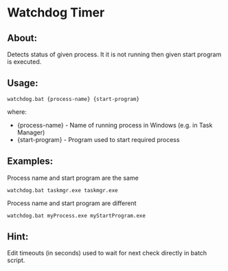 # Watchdog Timer

## About:

Detects status of given process. It it is not running then given start program is executed.

## Usage:

```
watchdog.bat {process-name} {start-program}

```
where:
* {process-name} - Name of running process in Windows (e.g. in Task Manager)
* {start-program} - Program used to start required process

## Examples:

Process name and start program are the same
```
watchdog.bat taskmgr.exe taskmgr.exe
```

Process name and start program are different
```
watchdog.bat myProcess.exe myStartProgram.exe
```

## Hint:

Edit timeouts (in seconds) used to wait for next check directly in batch script.
